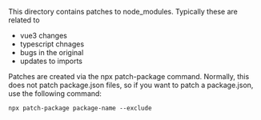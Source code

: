 This directory contains patches to node_modules. Typically these are related to
- vue3 changes
- typescript chnages
- bugs in the original
- updates to imports

Patches are created via the npx patch-package command.  Normally, this does not patch package.json files, so if you want to patch a package.json, use the following command:

`npx patch-package package-name --exclude`